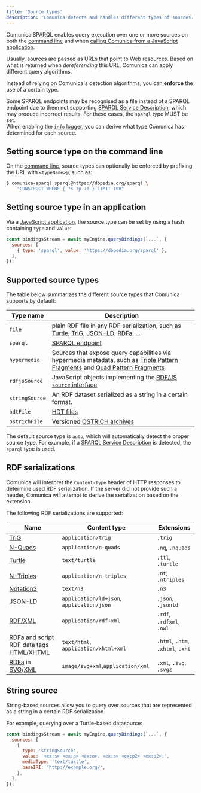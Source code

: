 ```yaml
---
title: 'Source types'
description: 'Comunica detects and handles different types of sources.'
---
```


Comunica SPARQL enables query execution over one or more sources
on both the [command line](/docs/query/getting_started/query_cli/)
and when [calling Comunica from a JavaScript application](/docs/query/getting_started/query_app/).

Usually, sources are passed as URLs that point to Web resources.
Based on what is returned when _dereferencing_ this URL,
Comunica can apply different query algorithms.

Instead of relying on Comunica's detection algorithms,
you can **enforce** the use of a certain type.

<div class="note">
Some SPARQL endpoints may be recognised as a file instead of a SPARQL endpoint due to them not supporting <a href="https://www.w3.org/TR/sparql11-service-description/">SPARQL Service Description</a>,
which may produce incorrect results. For these cases, the <code>sparql</code> type MUST be set.
</div>

<div class="note">
When enabling the <a href="/docs/modify/advanced/logging/"><code>info</code> logger</a>,
you can derive what type Comunica has determined for each source.
</div>

## Setting source type on the command line

On the [command line](/docs/query/getting_started/query_cli/), source types can optionally be enforced by prefixing the URL with `<typeName>@`, such as:
```bash
$ comunica-sparql sparql@https://dbpedia.org/sparql \
    "CONSTRUCT WHERE { ?s ?p ?o } LIMIT 100"
```

## Setting source type in an application

Via a [JavaScript application](/docs/query/getting_started/query_app/),
the source type can be set by using a hash containing `type` and `value`:
```javascript
const bindingsStream = await myEngine.queryBindings(`...`, {
  sources: [
    { type: 'sparql', value: 'https://dbpedia.org/sparql' },
  ],
});
```

## Supported source types

The table below summarizes the different source types that Comunica supports by default:

| **Type name** | **Description** |
| ------- | --------------- |
| `file` | plain RDF file in any RDF serialization, such as [Turtle](https://www.w3.org/TR/turtle/), [TriG](https://www.w3.org/TR/trig/), [JSON-LD](https://json-ld.org/), [RDFa](https://www.w3.org/TR/rdfa-primer/), ... |
| `sparql` | [SPARQL endpoint](https://www.w3.org/TR/sparql11-protocol/) |
| `hypermedia` | Sources that expose query capabilities via hypermedia metadata, such as [Triple Pattern Fragments](https://linkeddatafragments.org/specification/triple-pattern-fragments/) and [Quad Pattern Fragments](https://linkeddatafragments.org/specification/quad-pattern-fragments/) |
| `rdfjsSource` | JavaScript objects implementing the [RDF/JS `source` interface](/docs/query/advanced/rdfjs_querying/) |
| `stringSource` | An RDF dataset serialized as a string in a certain format. |
| `hdtFile` | [HDT files](/docs/query/advanced/hdt/) |
| `ostrichFile` | Versioned [OSTRICH archives](https://github.com/rdfostrich/comunica-query-sparql-ostrich) |

The default source type is `auto`,
which will automatically detect the proper source type.
For example, if a [SPARQL Service Description](https://www.w3.org/TR/sparql11-service-description/)
is detected, the `sparql` type is used.

## RDF serializations

Comunica will interpret the `Content-Type` header of HTTP responses to determine used RDF serialization.
If the server did not provide such a header, Comunica will attempt to derive the serialization based on the extension.

The following RDF serializations are supported:

| **Name** | **Content type** | **Extensions** |
| -------- | ---------------- | ------------- |
| [TriG](https://www.w3.org/TR/trig/) | `application/trig` | `.trig` |
| [N-Quads](https://www.w3.org/TR/n-quads/) | `application/n-quads` | `.nq`, `.nquads` |
| [Turtle](https://www.w3.org/TR/turtle/) | `text/turtle` | `.ttl`, `.turtle` |
| [N-Triples](https://www.w3.org/TR/n-triples/) | `application/n-triples` | `.nt`, `.ntriples` |
| [Notation3](https://www.w3.org/TeamSubmission/n3/) | `text/n3` | `.n3` |
| [JSON-LD](https://json-ld.org/) | `application/ld+json`, `application/json` | `.json`, `.jsonld` |
| [RDF/XML](https://www.w3.org/TR/rdf-syntax-grammar/) | `application/rdf+xml` | `.rdf`, `.rdfxml`, `.owl` |
| [RDFa](https://www.w3.org/TR/rdfa-in-html/) and script RDF data tags [HTML](https://html.spec.whatwg.org/multipage/)/[XHTML](https://www.w3.org/TR/xhtml-rdfa/) | `text/html`, `application/xhtml+xml` | `.html`, `.htm`, `.xhtml`, `.xht` |
| [RDFa](https://www.w3.org/TR/2008/REC-SVGTiny12-20081222/metadata.html#MetadataAttributes) in [SVG](https://www.w3.org/TR/SVGTiny12/)/[XML](https://html.spec.whatwg.org/multipage/) | `image/svg+xml`,`application/xml` | `.xml`, `.svg`, `.svgz` |

## String source

String-based sources allow you to query over sources that are represented as a string in a certain RDF serialization.

For example, querying over a Turtle-based datasource:
```javascript
const bindingsStream = await myEngine.queryBindings(`...`, {
  sources: [
    {
      type: 'stringSource',
      value: '<ex:s> <ex:p> <ex:o>. <ex:s> <ex:p2> <ex:o2>.',
      mediaType: 'text/turtle',
      baseIRI: 'http://example.org/',
    },
  ],
});
```
